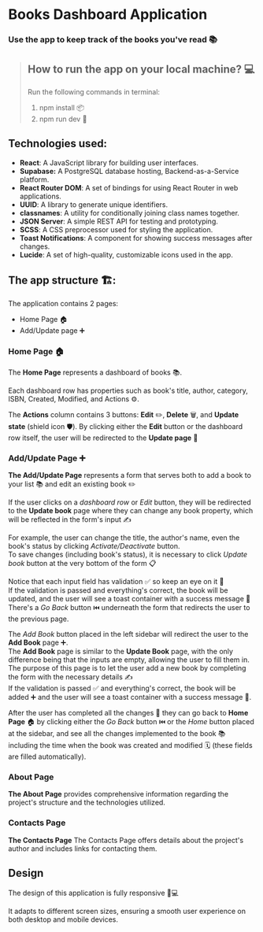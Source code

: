 # Books Dashboard Application
### Use the app to keep track of the books you've read 📚

> ## How to run the app on your local machine? 💻
> Run the following commands in terminal:
> 1. npm install 📦
> 2. npm run dev 🚀

## Technologies used:
- **React**: A JavaScript library for building user interfaces.
- **Supabase:** A PostgreSQL database hosting, Backend-as-a-Service platform.
- **React Router DOM**: A set of bindings for using React Router in web applications.
- **UUID**: A library to generate unique identifiers.
- **classnames**: A utility for conditionally joining class names together.
- **JSON Server**: A simple REST API for testing and prototyping.
- **SCSS**: A CSS preprocessor used for styling the application.
- **Toast Notifications**: A component for showing success messages after changes.
- **Lucide**: A set of high-quality, customizable icons used in the app.


## The app structure 🏗️:

The application contains 2 pages:
* Home Page 🏠
* Add/Update page ➕

### Home Page 🏠
The **Home Page** represents a dashboard of books 📚. 

Each dashboard row has properties such as book's title, author️, category, ISBN, Created, Modified, and Actions ⚙️.

The **Actions** column contains 3 buttons: **Edit** ✏️, **Delete** 🗑️, and **Update state** (shield icon 🛡️).
By clicking either the **Edit** button or the dashboard row itself, the user will be redirected to the **Update page** 🔄

### Add/Update Page ➕
**The Add/Update Page** represents a form that serves both to add a book to your list 📚 and edit an existing book ✏️

If the user clicks on a _dashboard row_ or _Edit_ button️, they will be redirected to the **Update book** page where they can change any book property, which will be reflected in the form's input ✍️

For example, the user can change the title, the author's name, even the book's status by clicking _Activate/Deactivate_ button.  
To save changes (including book's status), it is necessary to click _Update book_ button at the very bottom of the form 📋

Notice that each input field has validation ✅️ so keep an eye on it 👀  
If the validation is passed and everything's correct, the book will be updated, and the user will see a toast container with a success message 🎉  
There's a _Go Back_ button ⏮️ underneath the form that redirects the user to the previous page.

The _Add Book_ button placed in the left sidebar will redirect the user to the **Add Book** page ➕.  
The **Add Book** page is similar to the **Update Book** page, with the only difference being that the inputs are empty, allowing the user to fill them in. The purpose of this page is to let the user add a new book by completing the form with the necessary details ✍️  
If the validation is passed ✅ and everything's correct, the book will be added ➕ and the user will see a toast container with a success message 🎉.

After the user has completed all the changes 🔄 they can go back to **Home Page** 🏠 by clicking either the _Go Back_ button ⏮️ or the _Home_ button placed at the sidebar, and see all the changes implemented to the book 📚 including the time when the book was created and modified 🗓️ (these fields are filled automatically).

### About Page 
**The About Page** provides comprehensive information regarding the project's structure and the technologies utilized.

### Contacts Page
**The Contacts Page** The Contacts Page offers details about the project's author and includes links for contacting them.

## Design

The design of this application is fully responsive 📱💻

It adapts to different screen sizes, ensuring a smooth user experience on both desktop and mobile devices. 

